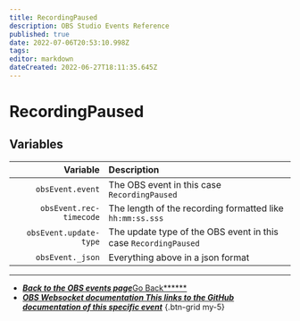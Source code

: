 ```yaml
---
title: RecordingPaused
description: OBS Studio Events Reference
published: true
date: 2022-07-06T20:53:10.998Z
tags:
editor: markdown
dateCreated: 2022-06-27T18:11:35.645Z
---
```


# RecordingPaused

## Variables

|                Variable | Description                                                     |
| -----------------------:|:--------------------------------------------------------------- |
|        `obsEvent.event` | The OBS event in this case `RecordingPaused`                    |
| `obsEvent.rec-timecode` | The length of the recording formatted like `hh:mm:ss.sss`       |
|  `obsEvent.update-type` | The update type of the OBS event in this case `RecordingPaused` |
|        `obsEvent._json` | Everything above in a json format                               |

---

- [<i class="mdi mdi-chevron-left"></i>***Back to the OBS events page***Go Back******](/en/Broadcasters/OBS/Events)
- [<i class="mdi mdi-github"></i> ***OBS Websocket documentation ***This links to the GitHub documentation of this specific event******](https://github.com/obsproject/obs-websocket/blob/4.x-current/docs/generated/protocol.md#recordingpaused)
{.btn-grid my-5}
